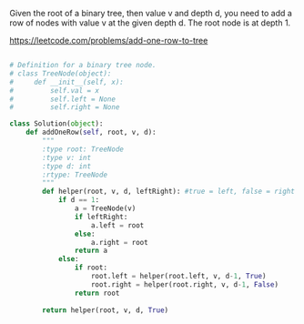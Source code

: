 
Given the root of a binary tree, then value v and depth d, you need to add a row of nodes with value v at the given depth d. The root node is at depth 1.

https://leetcode.com/problems/add-one-row-to-tree

```python

# Definition for a binary tree node.
# class TreeNode(object):
#     def __init__(self, x):
#         self.val = x
#         self.left = None
#         self.right = None

class Solution(object):
    def addOneRow(self, root, v, d):
        """
        :type root: TreeNode
        :type v: int
        :type d: int
        :rtype: TreeNode
        """
        def helper(root, v, d, leftRight): #true = left, false = right
            if d == 1:
                a = TreeNode(v)
                if leftRight:
                    a.left = root
                else:
                    a.right = root
                return a
            else:
                if root:
                    root.left = helper(root.left, v, d-1, True)
                    root.right = helper(root.right, v, d-1, False)
                return root
                
        return helper(root, v, d, True)
```